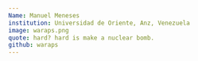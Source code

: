 ```yaml
---
Name: Manuel Meneses
institution: Universidad de Oriente, Anz, Venezuela
image: waraps.png
quote: hard? hard is make a nuclear bomb.
github: waraps
---
```

